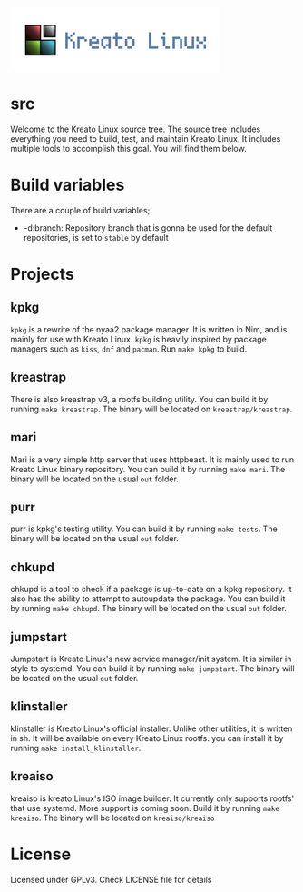 <p align="left">
<img src="https://github.com/Kreato-Linux/logo/blob/master/withtext.png">
</p>

# src
Welcome to the Kreato Linux source tree. The source tree includes everything you need to build, test, and maintain Kreato Linux. 
It includes multiple tools to accomplish this goal. You will find them below.

# Build variables

There are a couple of build variables;

* -d:branch: Repository branch that is gonna be used for the default repositories, is set to `stable` by default

# Projects

## kpkg
`kpkg` is a rewrite of the nyaa2 package manager. It is written in Nim, and is mainly for use with Kreato Linux. 
`kpkg` is heavily inspired by package managers such as `kiss`, `dnf` and `pacman`. Run `make kpkg` to build.

## kreastrap
There is also kreastrap v3, a rootfs building utility.
You can build it by running `make kreastrap`. The binary will be located on `kreastrap/kreastrap`.

## mari
Mari is a very simple http server that uses httpbeast. It is mainly used to run Kreato Linux binary repository. You can build it by running `make mari`. The binary will be located on the usual `out` folder.

## purr
purr is kpkg's testing utility. You can build it by running `make tests`. The binary will be located on the usual `out` folder.

## chkupd
chkupd is a tool to check if a package is up-to-date on a kpkg repository. It also has the ability to attempt to autoupdate the package. You can build it by running `make chkupd`. The binary will be located on the usual `out` folder.

## jumpstart
Jumpstart is Kreato Linux's new service manager/init system. It is similar in style to systemd. You can build it by running `make jumpstart`. The binary will be located on the usual `out` folder.

## klinstaller
klinstaller is Kreato Linux's official installer. Unlike other utilities, it is written in sh. It will be available on every Kreato Linux rootfs. you can install it by running `make install_klinstaller`.

## kreaiso
kreaiso is kreato Linux's ISO image builder. It currently only supports rootfs' that use systemd. More support is coming soon. Build it by running `make kreaiso`. The binary will be located on `kreaiso/kreaiso`

# License
Licensed under GPLv3. Check LICENSE file for details

